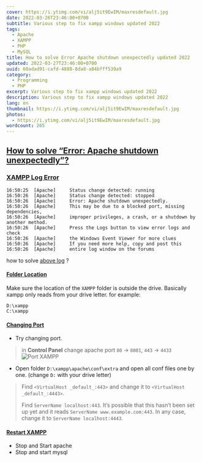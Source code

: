 ```yaml
---
cover: https://i.ytimg.com/vi/alj5it9EwIM/maxresdefault.jpg
date: 2022-03-26T23:46:00+0700
subtitle: Various step to fix xampp windows updated 2022
tags:
  - Apache
  - XAMPP
  - PHP
  - MySQL
title: How to solve Error Apache shutdown unexpectedly updated 2022
updated: 2022-03-27T23:46:00+0700
uuid: 60adad91-cafd-4888-8da8-a84bfff539a9
category:
  - Programming
  - PHP
excerpt: Various step to fix xampp windows updated 2022
description: Various step to fix xampp windows updated 2022
lang: en
thumbnail: https://i.ytimg.com/vi/alj5it9EwIM/maxresdefault.jpg
photos:
  - https://i.ytimg.com/vi/alj5it9EwIM/maxresdefault.jpg
wordcount: 265
---
```


<h2 id="how-to-solve-error-apache-shutdown-unexpectedly" tabindex="-1"><a class="header-anchor" href="#how-to-solve-error-apache-shutdown-unexpectedly">How to solve “Error: Apache shutdown unexpectedly”?</a></h2>
<h3 id="xampp-log-error" tabindex="-1"><a class="header-anchor" href="#xampp-log-error">XAMPP Log Error</a></h3>
<pre><code class="language-log">16:50:25  [Apache]     Status change detected: running
16:50:26  [Apache]     Status change detected: stopped
16:50:26  [Apache]     Error: Apache shutdown unexpectedly.
16:50:26  [Apache]     This may be due to a blocked port, missing dependencies,
16:50:26  [Apache]     improper privileges, a crash, or a shutdown by another method.
16:50:26  [Apache]     Press the Logs button to view error logs and check
16:50:26  [Apache]     the Windows Event Viewer for more clues
16:50:26  [Apache]     If you need more help, copy and post this
16:50:26  [Apache]     entire log window on the forums
</code></pre>
<p>how to solve <a href="#xampp-log-error">above log</a> ?</p>
<h4 id="folder-location" tabindex="-1"><a class="header-anchor" href="#folder-location">Folder Location</a></h4>
<p>Make sure the location of the <code>XAMPP</code> folder is outside the drive. Basically xampp only reads from your drive letter. for example:</p>
<pre><code class="language-text">D:\xampp
C:\xampp
</code></pre>
<h4 id="changing-port" tabindex="-1"><a class="header-anchor" href="#changing-port">Changing Port</a></h4>
<ul>
<li>Try changing port.</li>
</ul>
<blockquote>
<p>in <strong>Control Panel</strong> change apache port <code>80</code> -&gt; <code>8081</code>, <code>443</code> -&gt; <code>4433</code>
<img src="https://i.stack.imgur.com/McjHN.png" alt="Port XAMPP"></p>
</blockquote>
<ul>
<li>Open folder <code>D:\xampp\apache\conf\extra</code> and open all conf files one by one. (change <code>D:</code> with your drive letter)</li>
</ul>
<blockquote>
<p>Find <code>&lt;VirtualHost _default_:443&gt;</code> and change it to <code>&lt;VirtualHost _default_:4443&gt;</code>.</p>
<p>Find <code>ServerName localhost:443</code>. It’s possible that this hasn’t been set up yet and it reads <code>ServerName www.example.com:443</code>. In any case, change it to <code>ServerName localhost:4443</code>.</p>
</blockquote>
<h4 id="restart-xampp" tabindex="-1"><a class="header-anchor" href="#restart-xampp">Restart XAMPP</a></h4>
<ul>
<li>Stop and Start apache</li>
<li>Stop and start mysql</li>
</ul>
